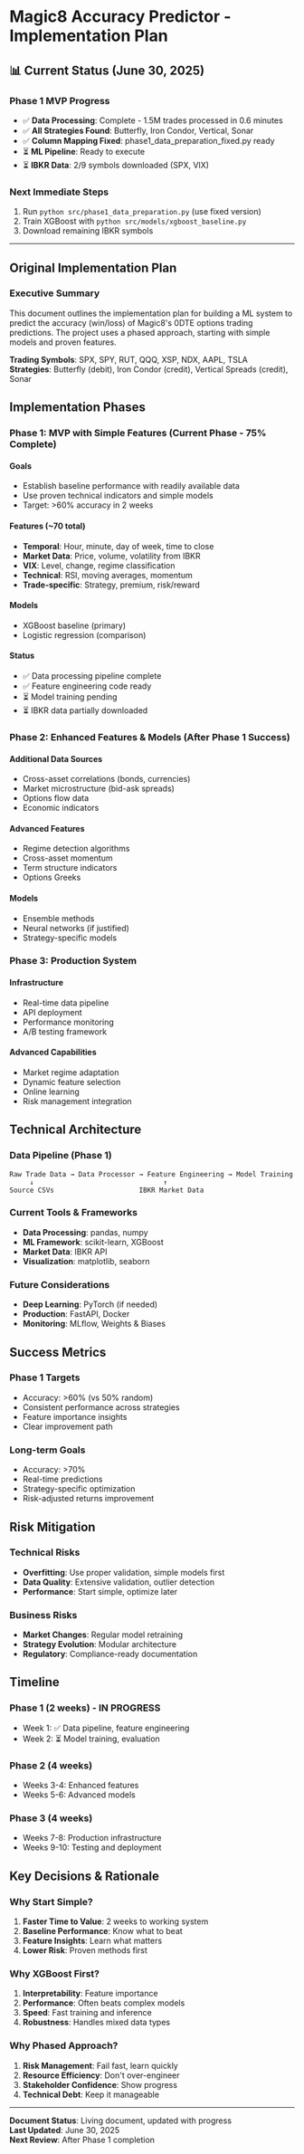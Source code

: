 # Magic8 Accuracy Predictor - Implementation Plan

## 📊 Current Status (June 30, 2025)

### Phase 1 MVP Progress
- ✅ **Data Processing**: Complete - 1.5M trades processed in 0.6 minutes
- ✅ **All Strategies Found**: Butterfly, Iron Condor, Vertical, Sonar
- ✅ **Column Mapping Fixed**: phase1_data_preparation_fixed.py ready
- ⏳ **ML Pipeline**: Ready to execute
- ⏳ **IBKR Data**: 2/9 symbols downloaded (SPX, VIX)

### Next Immediate Steps
1. Run `python src/phase1_data_preparation.py` (use fixed version)
2. Train XGBoost with `python src/models/xgboost_baseline.py`
3. Download remaining IBKR symbols

---

## Original Implementation Plan

### Executive Summary
This document outlines the implementation plan for building a ML system to predict the accuracy (win/loss) of Magic8's 0DTE options trading predictions. The project uses a phased approach, starting with simple models and proven features.

**Trading Symbols**: SPX, SPY, RUT, QQQ, XSP, NDX, AAPL, TSLA  
**Strategies**: Butterfly (debit), Iron Condor (credit), Vertical Spreads (credit), Sonar

## Implementation Phases

### Phase 1: MVP with Simple Features (Current Phase - 75% Complete)

#### Goals
- Establish baseline performance with readily available data
- Use proven technical indicators and simple models
- Target: >60% accuracy in 2 weeks

#### Features (~70 total)
- **Temporal**: Hour, minute, day of week, time to close
- **Market Data**: Price, volume, volatility from IBKR
- **VIX**: Level, change, regime classification
- **Technical**: RSI, moving averages, momentum
- **Trade-specific**: Strategy, premium, risk/reward

#### Models
- XGBoost baseline (primary)
- Logistic regression (comparison)

#### Status
- ✅ Data processing pipeline complete
- ✅ Feature engineering code ready
- ⏳ Model training pending
- ⏳ IBKR data partially downloaded

### Phase 2: Enhanced Features & Models (After Phase 1 Success)

#### Additional Data Sources
- Cross-asset correlations (bonds, currencies)
- Market microstructure (bid-ask spreads)
- Options flow data
- Economic indicators

#### Advanced Features
- Regime detection algorithms
- Cross-asset momentum
- Term structure indicators
- Options Greeks

#### Models
- Ensemble methods
- Neural networks (if justified)
- Strategy-specific models

### Phase 3: Production System

#### Infrastructure
- Real-time data pipeline
- API deployment
- Performance monitoring
- A/B testing framework

#### Advanced Capabilities
- Market regime adaptation
- Dynamic feature selection
- Online learning
- Risk management integration

## Technical Architecture

### Data Pipeline (Phase 1)
```
Raw Trade Data → Data Processor → Feature Engineering → Model Training
     ↓                                ↑
Source CSVs                     IBKR Market Data
```

### Current Tools & Frameworks
- **Data Processing**: pandas, numpy
- **ML Framework**: scikit-learn, XGBoost
- **Market Data**: IBKR API
- **Visualization**: matplotlib, seaborn

### Future Considerations
- **Deep Learning**: PyTorch (if needed)
- **Production**: FastAPI, Docker
- **Monitoring**: MLflow, Weights & Biases

## Success Metrics

### Phase 1 Targets
- Accuracy: >60% (vs 50% random)
- Consistent performance across strategies
- Feature importance insights
- Clear improvement path

### Long-term Goals
- Accuracy: >70%
- Real-time predictions
- Strategy-specific optimization
- Risk-adjusted returns improvement

## Risk Mitigation

### Technical Risks
- **Overfitting**: Use proper validation, simple models first
- **Data Quality**: Extensive validation, outlier detection
- **Performance**: Start simple, optimize later

### Business Risks
- **Market Changes**: Regular model retraining
- **Strategy Evolution**: Modular architecture
- **Regulatory**: Compliance-ready documentation

## Timeline

### Phase 1 (2 weeks) - IN PROGRESS
- Week 1: ✅ Data pipeline, feature engineering
- Week 2: ⏳ Model training, evaluation

### Phase 2 (4 weeks)
- Weeks 3-4: Enhanced features
- Weeks 5-6: Advanced models

### Phase 3 (4 weeks)
- Weeks 7-8: Production infrastructure
- Weeks 9-10: Testing and deployment

## Key Decisions & Rationale

### Why Start Simple?
1. **Faster Time to Value**: 2 weeks to working system
2. **Baseline Performance**: Know what to beat
3. **Feature Insights**: Learn what matters
4. **Lower Risk**: Proven methods first

### Why XGBoost First?
1. **Interpretability**: Feature importance
2. **Performance**: Often beats complex models
3. **Speed**: Fast training and inference
4. **Robustness**: Handles mixed data types

### Why Phased Approach?
1. **Risk Management**: Fail fast, learn quickly
2. **Resource Efficiency**: Don't over-engineer
3. **Stakeholder Confidence**: Show progress
4. **Technical Debt**: Keep it manageable

---

**Document Status**: Living document, updated with progress  
**Last Updated**: June 30, 2025  
**Next Review**: After Phase 1 completion